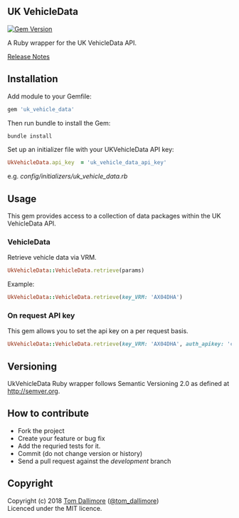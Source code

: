 ## UK VehicleData

[![Gem Version](https://badge.fury.io/rb/uk_vehicle_data.svg)](https://badge.fury.io/rb/uk_vehicle_data)

A Ruby wrapper for the UK VehicleData API.

[Release Notes](http://release.tomdallimore.com/projects/uk_vehicle_data)

## Installation

Add module to your Gemfile:

```ruby
gem 'uk_vehicle_data'
```

Then run bundle to install the Gem:

```sh
bundle install
```

Set up an initializer file with your UKVehicleData API key:

```ruby
UkVehicleData.api_key  = 'uk_vehicle_data_api_key'
```
e.g. *config/initializers/uk_vehicle_data.rb*

## Usage

This gem provides access to a collection of data packages within the UK VehicleData API.

### VehicleData

Retrieve vehicle data via VRM.

```ruby
UkVehicleData::VehicleData.retrieve(params)
```

Example:
```ruby
UkVehicleData::VehicleData.retrieve(key_VRM: 'AX04DHA')
```

### On request API key

This gem allows you to set the api key on a per request basis.

```ruby
UkVehicleData::VehicleData.retrieve(key_VRM: 'AX04DHA', auth_apikey: 'custom_api_key')
```

## Versioning

UkVehicleData Ruby wrapper follows Semantic Versioning 2.0 as defined at
<http://semver.org>.

## How to contribute

* Fork the project
* Create your feature or bug fix
* Add the requried tests for it.
* Commit (do not change version or history)
* Send a pull request against the *development* branch

## Copyright
Copyright (c) 2018 [Tom Dallimore](http://www.tomdallimore.com/?utm_source=uk_vehicle_data&utm_medium=website&utm_campaign=tomdallimore) ([@tom_dallimore](http://twitter.com/tom_dallimore))  
Licenced under the MIT licence.

